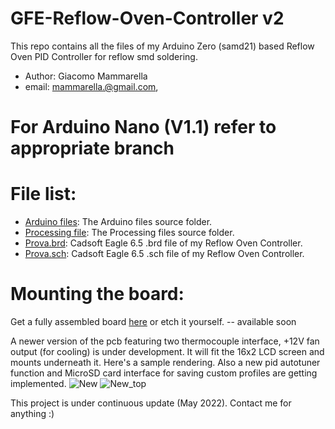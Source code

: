 # GFE-Reflow-Oven-Controller v2
This repo contains all the files of my Arduino Zero (samd21) based Reflow Oven PID Controller for reflow smd soldering.

* Author: Giacomo Mammarella
* email: mammarella.@gmail.com,

# For Arduino Nano (V1.1) refer to appropriate branch

# File list:
* [Arduino files](https://github.com/giacu92/Reflow-Oven-Controller/tree/master/GFE_Reflow_Oven_Controller): The Arduino files source folder.
* [Processing file](https://github.com/giacu92/Reflow-Oven-Controller/tree/master/Processing/Reflow_oven_serial_controller): The Processing files source folder.
* [Prova.brd](https://github.com/giacu92/GFE-Reflow-Oven-Controller/blob/master/Prova.brd): Cadsoft Eagle 6.5 .brd file of my Reflow Oven Controller. 
* [Prova.sch](https://github.com/giacu92/GFE-Reflow-Oven-Controller/blob/master/Prova.sch): Cadsoft Eagle 6.5 .sch file of my Reflow Oven Controller.

# Mounting the board:
Get a fully assembled board [here](http://giacu92.bigcartel.com/product/reflow-oven-controller-board-v1-1) or etch it yourself. -- available soon

A newer version of the pcb featuring two thermocouple interface, +12V fan output (for cooling) is under development. It will fit the 16x2 LCD screen and mounts underneath it. Here's a sample rendering. Also a new pid autotuner function and MicroSD card interface for saving custom profiles are getting implemented.
![New](https://iili.io/WwUWf2.png)
![New_top](https://iili.io/WwUZzJ.png)

This project is under continuous update (May 2022). Contact me for anything :)

